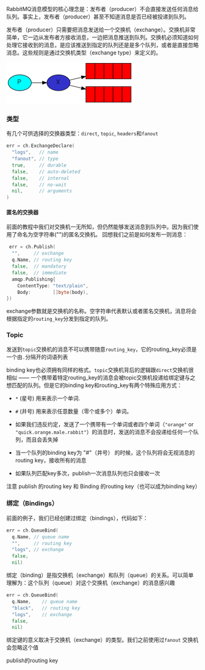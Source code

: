 RabbitMQ消息模型的核心理念是：发布者（producer）不会直接发送任何消息给队列。事实上，发布者（producer）甚至不知道消息是否已经被投递到队列。

发布者（producer）只需要把消息发送给一个交换机（exchange）。交换机非常简单，它一边从发布者方接收消息，一边把消息推送到队列。交换机必须知道如何处理它接收到的消息，是应该推送到指定的队列还是是多个队列，或者是直接忽略消息。这些规则是通过交换机类型（exchange type）来定义的。

![](./image/exchanges.png)

### 类型

有几个可供选择的交换器类型：`direct`, `topic`, `headers`和`fanout`

```go
err = ch.ExchangeDeclare(
  "logs",   // name
  "fanout", // type
  true,     // durable
  false,    // auto-deleted
  false,    // internal
  false,    // no-wait
  nil,      // arguments
)
```

####  匿名的交换器

前面的教程中我们对交换机一无所知，但仍然能够发送消息到队列中。因为我们使用了命名为空字符串("")的匿名交换机。 回想我们之前是如何发布一则消息：

```go
 err = ch.Publish(
  "",     // exchange
  q.Name, // routing key
  false,  // mandatory
  false,  // immediate
  amqp.Publishing{
    ContentType: "text/plain",
    Body:        []byte(body),
})
```

exchange参数就是交换机的名称。空字符串代表默认或者匿名交换机，消息将会根据指定的`routing_key`分发到指定的队列。



### Topic

发送到`topic`交换机的消息不可以携带随意`routing_key`，它的routing_key必须是一个由`.`分隔开的词语列表

binding key也必须拥有同样的格式。`topic`交换机背后的逻辑跟`direct`交换机很相似 —— 一个携带着特定routing_key的消息会被topic交换机投递给绑定键与之想匹配的队列。但是它的binding key和routing_key有两个特殊应用方式：

- `*` (星号) 用来表示一个单词.
- `#` (井号) 用来表示任意数量（零个或多个）单词。

- 如果我们违反约定，发送了一个携带有一个单词或者四个单词（`"orange"` or `"quick.orange.male.rabbit"`）的消息时，发送的消息不会投递给任何一个队列，而且会丢失掉
- 当一个队列的binding key为 "#"（井号） 的时候，这个队列将会无视消息的routing key，接收所有的消息
- 如果队列匹配key多次，publish一次消息队列也只会接收一次





注意 publish 的routing key 和 Binding 的routing key（也可以成为binding key）





###  绑定（Bindings）

前面的例子，我们已经创建过绑定（bindings），代码如下：

```go
err = ch.QueueBind(
  q.Name, // queue name
  "",     // routing key
  "logs", // exchange
  false,
  nil)
```

绑定（binding）是指交换机（exchange）和队列（queue）的关系。可以简单理解为：这个队列（queue）对这个交换机（exchange）的消息感兴趣

```go
err = ch.QueueBind(
  q.Name,    // queue name
  "black",   // routing key
  "logs",    // exchange
  false,
  nil)
```

绑定键的意义取决于交换机（exchange）的类型。我们之前使用过`fanout` 交换机会忽略这个值



publish的routing key





